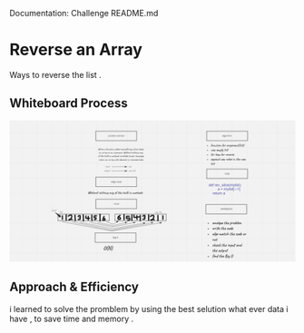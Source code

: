 Documentation: Challenge README.md
# Reverse an Array

Ways to reverse the list .

## Whiteboard Process

![array-reverse](array-reverse.png)

## Approach & Efficiency

i learned to solve the promblem by using the best selution what ever data i have , to save time and memory .


